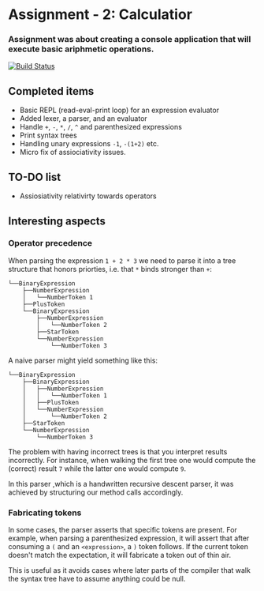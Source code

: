 # Assignment - 2: Calculatior
### Assignment was about creating a console application that will execute basic ariphmetic operations.

[![Build Status](https://travis-ci.org/joemccann/dillinger.svg?branch=master)](https://travis-ci.org/joemccann/dillinger)

## Completed items

* Basic REPL (read-eval-print loop) for an expression evaluator
* Added lexer, a parser, and an evaluator
* Handle `+`, `-`, `*`, `/`, `^` and parenthesized expressions
* Print syntax trees
* Handling unary expressions `-1`, `-(1+2)` etc.
* Micro fix of assiociativity issues.

## TO-DO list

* Assiosiativity relativirty towards operators


## Interesting aspects

### Operator precedence

When parsing the expression `1 + 2 * 3` we need to parse it into a tree
structure that honors priorties, i.e. that `*` binds stronger than `+`:

```
└──BinaryExpression
    ├──NumberExpression
    │   └──NumberToken 1
    ├──PlusToken
    └──BinaryExpression
        ├──NumberExpression
        │   └──NumberToken 2
        ├──StarToken
        └──NumberExpression
            └──NumberToken 3
```

A naive parser might yield something like this:

```
└──BinaryExpression
    ├──BinaryExpression
    │   ├──NumberExpression
    │   │   └──NumberToken 1
    │   ├──PlusToken
    │   └──NumberExpression
    │       └──NumberToken 2
    ├──StarToken
    └──NumberExpression
        └──NumberToken 3
```

The problem with having incorrect trees is that you interpret results
incorrectly. For instance, when walking the first tree one would compute the
(correct) result `7` while the latter one would compute `9`.

In this parser ,which is a handwritten recursive descent parser, it was
achieved by structuring our method calls accordingly.


### Fabricating tokens

In some cases, the parser asserts that specific tokens are present. For example,
when parsing a parenthesized expression, it will assert that after consuming a
`(` and an `<expression>`, a `)` token follows. If the current token doesn't match
the expectation, it will fabricate a token out of thin air.

This is useful as it avoids cases where later parts of the compiler that walk
the syntax tree have to assume anything could be null.
